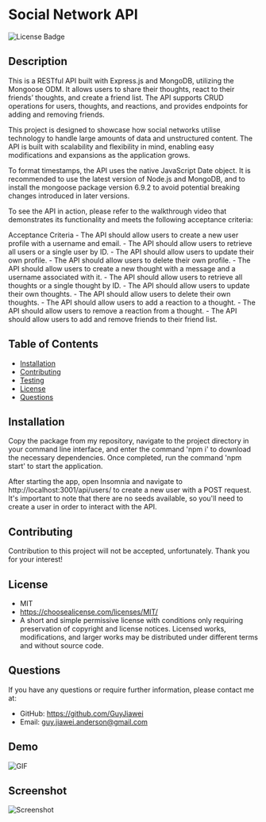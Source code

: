 # Social Network API 

  ![License Badge](https://img.shields.io/badge/license-MIT-green.svg)

  ## Description
  This is a RESTful API built with Express.js and MongoDB, utilizing the Mongoose ODM. It allows users to share their thoughts, react to their friends’ thoughts, and create a friend list. The API supports CRUD operations for users, thoughts, and reactions, and provides endpoints for adding and removing friends.

  This project is designed to showcase how social networks utilise technology to handle large amounts of data and unstructured content. The API is built with scalability and flexibility in mind, enabling easy modifications and expansions as the application grows.

  To format timestamps, the API uses the native JavaScript Date object. It is recommended to use the latest version of Node.js and MongoDB, and to install the mongoose package version 6.9.2 to avoid potential breaking changes introduced in later versions.

  To see the API in action, please refer to the walkthrough video that demonstrates its functionality and meets the following acceptance criteria:

  Acceptance Criteria
    - The API should allow users to create a new user profile with a username and email.
    - The API should allow users to retrieve all users or a single user by ID.
    - The API should allow users to update their own profile.
    - The API should allow users to delete their own profile.
    - The API should allow users to create a new thought with a message and a username associated with it.
    - The API should allow users to retrieve all thoughts or a single thought by ID.
    - The API should allow users to update their own thoughts.
    - The API should allow users to delete their own thoughts.
    - The API should allow users to add a reaction to a thought.
    - The API should allow users to remove a reaction from a thought.
    - The API should allow users to add and remove friends to their friend list.

  ## Table of Contents

  * [Installation](#installation)
  * [Contributing](#contrubuting)
  * [Testing](#testing)
  * [License](#license)
  * [Questions](#questions)

  ## Installation

  Copy the package from my repository, navigate to the project directory in your command line interface, and enter the command 'npm i' to download the necessary dependencies. Once completed, run the command 'npm start' to start the application.
  
  After starting the app, open Insomnia and navigate to http://localhost:3001/api/users/ to create a new user with a POST request. It's important to note that there are no seeds available, so you'll need to create a user in order to interact with the API.

  ## Contributing

  Contribution to this project will not be accepted, unfortunately. Thank you for your interest!
  
  ## License
  - MIT
  - https://choosealicense.com/licenses/MIT/
  - A short and simple permissive license with conditions only requiring preservation of copyright and license notices. Licensed works, modifications, and larger works may be distributed under different terms and without source code.
  

  ## Questions

  If you have any questions or require further information, please contact me at:

  - GitHub: https://github.com/GuyJiawei
  - Email: guy.jiawei.anderson@gmail.com

  ## Demo

  ![GIF](./Assets/Demo.gif)

  ## Screenshot

  ![Screenshot](./Assets/html_pic.png)
